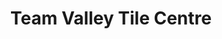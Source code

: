 ---
title: "Team Valley Tile Centre"
url: /gateshead/team-valley-tile-centre/
shop: Raumausstattung
---